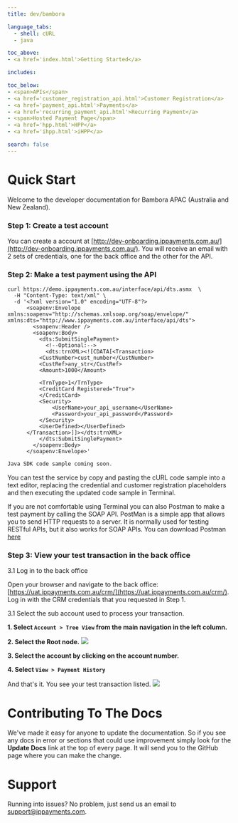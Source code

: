```yaml
---
title: dev/bambora

language_tabs:
  - shell: cURL
  - java

toc_above:
- <a href='index.html'>Getting Started</a>

includes:

toc_below:
- <span>APIs</span>
- <a href='customer_registration_api.html'>Customer Registration</a>
- <a href='payment_api.html'>Payments</a>
- <a href='recurring_payment_api.html'>Recurring Payment</a>
- <span>Hosted Payment Page</span>
- <a href='hpp.html'>HPP</a>
- <a href='ihpp.html'>iHPP</a>

search: false
---
```

<script src='js/vendor/clipboard.min.js'></script>
<script src='js/copy.js'></script>

# Quick Start

Welcome to the developer documentation for Bambora APAC (Australia and New Zealand).

### Step 1: Create a test account
You can create a account at [http://dev-onboarding.ippayments.com.au/](http://dev-onboarding.ippayments.com.au/). You will receive an email with 2 sets of credentials, one for the back office and the other for the API.

### Step 2: Make a test payment using the API

```shell
curl https://demo.ippayments.com.au/interface/api/dts.asmx  \
  -H "Content-Type: text/xml" \
  -d '<?xml version="1.0" encoding="UTF-8"?>
      <soapenv:Envelope xmlns:soapenv="http://schemas.xmlsoap.org/soap/envelope/" xmlns:dts="http://www.ippayments.com.au/interface/api/dts">
        <soapenv:Header />
        <soapenv:Body>
          <dts:SubmitSinglePayment>
            <!--Optional:-->
            <dts:trnXML><![CDATA[<Transaction>
          <CustNumber>cust_number</CustNumber>
          <CustRef>any_str</CustRef>
          <Amount>1000</Amount>

          <TrnType>1</TrnType>
          <CreditCard Registered="True">
          </CreditCard>
          <Security>
              <UserName>your_api_username</UserName>
              <Password>your_api_password</Password>
          </Security>
          <UserDefined></UserDefined>
      </Transaction>]]></dts:trnXML>
          </dts:SubmitSinglePayment>
        </soapenv:Body>
      </soapenv:Envelope>'
```

```java
Java SDK code sample coming soon.
```

You can test the service by copy and pasting the cURL code sample into a text editor, replacing the credential and customer registration placeholders and then executing the updated code sample in Terminal.

If you are not comfortable using Terminal you can also Postman to make a test payment by calling the SOAP API. PostMan is a simple app that allows you to send HTTP requests to a server. It is normally used for testing RESTful APIs, but it also works for SOAP APIs. You can download Postman [here](https://www.getpostman.com/)

### Step 3: View your test transaction in the back office

3.1 Log in to the back office

Open your browser and navigate to the back office: [https://uat.ippayments.com.au/crm/](https://uat.ippayments.com.au/crm/). Log in with the CRM credentials that you requested in Step 1.

3.1 Select the sub account used to process your transaction.

**1. Select `Account > Tree View` from the main navigation in the left column.**

**2. Select the Root node.**
<img src="/images/back_office/select_root_node.png"/>

**3. Select the account by clicking on the account number.**

**4. Select `View > Payment History`**

And that's it. You see your test transaction listed.
<img src="/images/back_office/view_transactions.png"/>


# Contributing To The Docs

We've made it easy for anyone to update the documentation. So if you see any docs in error or sections that could use improvement simply look for the **Update Docs** link at the top of every page. It will send you to the GitHub page where you can make the change.


# Support
Running into issues? No problem, just send us an email to [support@ippayments.com](mailto:support@ippayments.com).
